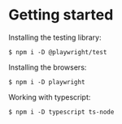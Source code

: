 # Getting started
Installing the testing library:

`$ npm i -D @playwright/test`

Installing the browsers:

`$ npm i -D playwright`

Working with typescript:

`$ npm i -D typescript ts-node`